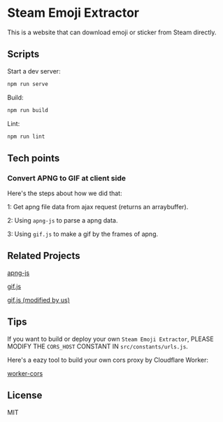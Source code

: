 # Steam Emoji Extractor

This is a website that can download emoji or sticker from Steam directly.

## Scripts

Start a dev server:

```bash
npm run serve
```

Build:

```bash
npm run build
```

Lint:

```bash
npm run lint
```

## Tech points

### Convert APNG to GIF at client side

Here's the steps about how we did that:

1: Get apng file data from ajax request (returns an arraybuffer).

2: Using `apng-js` to parse a apng data.

3: Using `gif.js` to make a gif by the frames of apng.

## Related Projects

[apng-js](https://github.com/davidmz/apng-js)

[gif.js](https://github.com/jnordberg/gif.js)

[gif.js (modified by us)](https://github.com/backrunner/gif.js)

## Tips

If you want to build or deploy your own `Steam Emoji Extractor`, PLEASE MODIFY THE `CORS_HOST` CONSTANT IN `src/constants/urls.js`.

Here's a eazy tool to build your own cors proxy by Cloudflare Worker:

[worker-cors](https://github.com/backrunner/worker-cors)

## License

MIT
